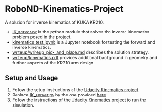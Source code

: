 # RoboND-Kinematics-Project
A solution for inverse kinematics of KUKA KR210.

- [IK_server.py](https://github.com/S2H-Mobile/RoboND-Kinematics-Project/blob/master/IK_server.py) is the python module that solves the inverse kinematics problem posed in the project.
- [kinematics_test.ipynb](https://github.com/S2H-Mobile/RoboND-Kinematics-Project/blob/master/kinematics_test.ipynb) is a Jupyter notebook for testing the forward and inverse kinematics.
- [writeup/writeup_pick_and_place.md](https://github.com/S2H-Mobile/RoboND-Kinematics-Project/blob/master/writeup/writeup_pick_and_place.md) describes the solution strategy.
- [writeup/kinematics.pdf](https://github.com/S2H-Mobile/RoboND-Kinematics-Project/blob/master/writeup/kinematics.pdf) provides additional background in geometry and further aspects of the KR210 arm design.


## Setup and Usage 
1. Follow the setup instructions of the [Udacity Kinematics project](https://github.com/udacity/RoboND-Kinematics-Project).
2. Replace [IK_server.py](https://github.com/udacity/RoboND-Kinematics-Project/blob/master/kuka_arm/scripts/IK_server.py) by the one provided [here](https://github.com/S2H-Mobile/RoboND-Kinematics-Project/blob/master/IK_server.py).
3. Follow the instructions of the [Udacity Kinematics project](https://github.com/udacity/RoboND-Kinematics-Project) to run the simulation.
